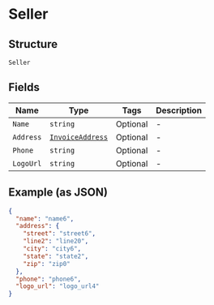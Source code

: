 
# Seller

## Structure

`Seller`

## Fields

| Name | Type | Tags | Description |
|  --- | --- | --- | --- |
| `Name` | `string` | Optional | - |
| `Address` | [`InvoiceAddress`](../../doc/models/invoice-address.md) | Optional | - |
| `Phone` | `string` | Optional | - |
| `LogoUrl` | `string` | Optional | - |

## Example (as JSON)

```json
{
  "name": "name6",
  "address": {
    "street": "street6",
    "line2": "line20",
    "city": "city6",
    "state": "state2",
    "zip": "zip0"
  },
  "phone": "phone6",
  "logo_url": "logo_url4"
}
```

